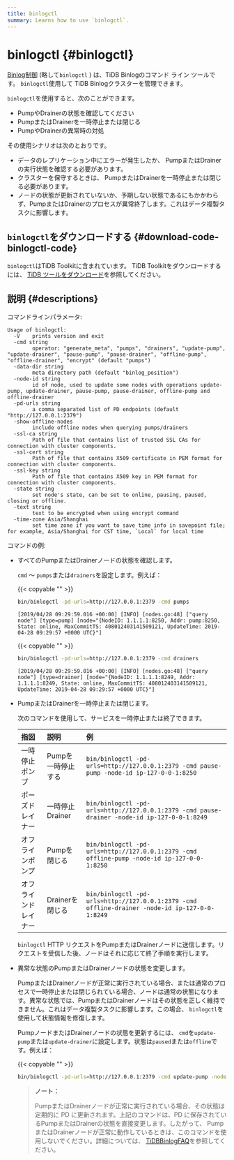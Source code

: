 ```yaml
---
title: binlogctl
summary: Learns how to use `binlogctl`.
---
```


# binlogctl {#binlogctl}

[<a href="https://github.com/pingcap/tidb-binlog/tree/master/binlogctl">Binlog制御</a>](https://github.com/pingcap/tidb-binlog/tree/master/binlogctl) (略して`binlogctl` ) は、TiDB Binlogのコマンド ライン ツールです。 `binlogctl`使用して TiDB Binlogクラスターを管理できます。

`binlogctl`を使用すると、次のことができます。

-   PumpやDrainerの状態を確認してください
-   PumpまたはDrainerを一時停止または閉じる
-   PumpやDrainerの異常時の対処

その使用シナリオは次のとおりです。

-   データのレプリケーション中にエラーが発生したか、 PumpまたはDrainerの実行状態を確認する必要があります。
-   クラスターを保守するときは、 PumpまたはDrainerを一時停止または閉じる必要があります。
-   ノードの状態が更新されていないか、予期しない状態であるにもかかわらず、PumpまたはDrainerのプロセスが異常終了します。これはデータ複製タスクに影響します。

## <code>binlogctl</code>をダウンロードする {#download-code-binlogctl-code}

`binlogctl`はTiDB Toolkitに含まれています。 TiDB Toolkitをダウンロードするには、 [<a href="/download-ecosystem-tools.md">TiDB ツールをダウンロード</a>](/download-ecosystem-tools.md)を参照してください。

## 説明 {#descriptions}

コマンドラインパラメータ:

```
Usage of binlogctl:
  -V    prints version and exit
  -cmd string
        operator: "generate_meta", "pumps", "drainers", "update-pump", "update-drainer", "pause-pump", "pause-drainer", "offline-pump", "offline-drainer", "encrypt" (default "pumps")
  -data-dir string
        meta directory path (default "binlog_position")
  -node-id string
        id of node, used to update some nodes with operations update-pump, update-drainer, pause-pump, pause-drainer, offline-pump and offline-drainer
  -pd-urls string
        a comma separated list of PD endpoints (default "http://127.0.0.1:2379")
  -show-offline-nodes
        include offline nodes when querying pumps/drainers
  -ssl-ca string
        Path of file that contains list of trusted SSL CAs for connection with cluster components.
  -ssl-cert string
        Path of file that contains X509 certificate in PEM format for connection with cluster components.
  -ssl-key string
        Path of file that contains X509 key in PEM format for connection with cluster components.
  -state string
        set node's state, can be set to online, pausing, paused, closing or offline.
  -text string
        text to be encrypted when using encrypt command
  -time-zone Asia/Shanghai
        set time zone if you want to save time info in savepoint file; for example, Asia/Shanghai for CST time, `Local` for local time
```

コマンドの例:

-   すべてのPumpまたはDrainerノードの状態を確認します。

    `cmd` ～ `pumps`または`drainers`を設定します。例えば：

    {{< copyable "" >}}

    ```bash
    bin/binlogctl -pd-urls=http://127.0.0.1:2379 -cmd pumps
    ```

    ```
    [2019/04/28 09:29:59.016 +00:00] [INFO] [nodes.go:48] ["query node"] [type=pump] [node="{NodeID: 1.1.1.1:8250, Addr: pump:8250, State: online, MaxCommitTS: 408012403141509121, UpdateTime: 2019-04-28 09:29:57 +0000 UTC}"]
    ```

    {{< copyable "" >}}

    ```bash
    bin/binlogctl -pd-urls=http://127.0.0.1:2379 -cmd drainers
    ```

    ```
    [2019/04/28 09:29:59.016 +00:00] [INFO] [nodes.go:48] ["query node"] [type=drainer] [node="{NodeID: 1.1.1.1:8249, Addr: 1.1.1.1:8249, State: online, MaxCommitTS: 408012403141509121, UpdateTime: 2019-04-28 09:29:57 +0000 UTC}"]
    ```

-   PumpまたはDrainerを一時停止または閉じます。

    次のコマンドを使用して、サービスを一時停止または終了できます。

    | 指図         | 説明          | 例                                                                                              |
    | :--------- | :---------- | :--------------------------------------------------------------------------------------------- |
    | 一時停止ポンプ    | Pumpを一時停止する | `bin/binlogctl -pd-urls=http://127.0.0.1:2379 -cmd pause-pump -node-id ip-127-0-0-1:8250`      |
    | ポーズドレイナー   | 一時停止Drainer | `bin/binlogctl -pd-urls=http://127.0.0.1:2379 -cmd pause-drainer -node-id ip-127-0-0-1:8249`   |
    | オフラインポンプ   | Pumpを閉じる    | `bin/binlogctl -pd-urls=http://127.0.0.1:2379 -cmd offline-pump -node-id ip-127-0-0-1:8250`    |
    | オフラインドレイナー | Drainerを閉じる | `bin/binlogctl -pd-urls=http://127.0.0.1:2379 -cmd offline-drainer -node-id ip-127-0-0-1:8249` |

    `binlogctl` HTTP リクエストをPumpまたはDrainerノードに送信します。リクエストを受信した後、ノードはそれに応じて終了手順を実行します。

-   異常な状態のPumpまたはDrainerノードの状態を変更します。

    PumpまたはDrainerノードが正常に実行されている場合、または通常のプロセスで一時停止または閉じられている場合、ノードは通常の状態になります。異常な状態では、PumpまたはDrainerノードはその状態を正しく維持できません。これはデータ複製タスクに影響します。この場合、 `binlogctl`を使用して状態情報を修復します。

    PumpノードまたはDrainerノードの状態を更新するには、 `cmd`を`update-pump`または`update-drainer`に設定します。状態は`paused`または`offline`です。例えば：

    {{< copyable "" >}}

    ```bash
    bin/binlogctl -pd-urls=http://127.0.0.1:2379 -cmd update-pump -node-id ip-127-0-0-1:8250 -state paused
    ```

    > **ノート：**
    >
    > PumpまたはDrainerノードが正常に実行されている場合、その状態は定期的に PD に更新されます。上記のコマンドは、PD に保存されているPumpまたはDrainerの状態を直接変更します。したがって、 PumpまたはDrainerノードが正常に動作しているときは、このコマンドを使用しないでください。詳細については、 [<a href="/tidb-binlog/tidb-binlog-faq.md">TiDBBinlogFAQ</a>](/tidb-binlog/tidb-binlog-faq.md)を参照してください。
